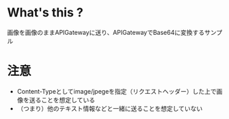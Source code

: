 # What's this ?

画像を画像のままAPIGatewayに送り、APIGatewayでBase64に変換するサンプル

# 注意

- Content-Typeとしてimage/jpegeを指定（リクエストヘッダー）した上で画像を送ることを想定している
- （つまり）他のテキスト情報などと一緒に送ることを想定していない